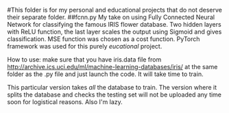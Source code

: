 #This folder is for my personal and educational projects that do not deserve their separate folder.
##fcnn.py 
My take on using Fully Connected Neural Network for classifying the famous IRIS flower database. Two hidden layers with ReLU function,
the last layer scales the output using Sigmoid and gives classification. MSE function was chosen as a cost function. PyTorch framework was used 
for this purely _eucational_ project. 

How to use: make sure that you have iris.data file from http://archive.ics.uci.edu/ml/machine-learning-databases/iris/ at the same folder as the .py file and just launch the code. It will take time to train.

This particular version takes _all_ the database to train. The version where it splits the database and checks the testing set will not be uploaded any time soon for logistical reasons. Also I'm lazy. 
